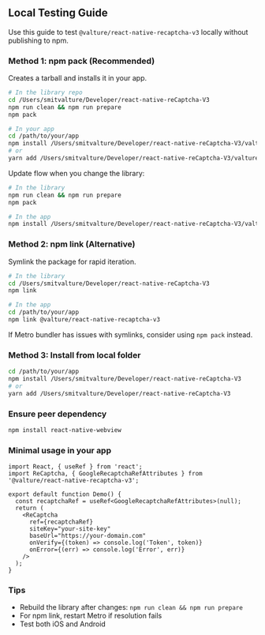 ## Local Testing Guide

Use this guide to test `@valture/react-native-recaptcha-v3` locally without publishing to npm.

### Method 1: npm pack (Recommended)

Creates a tarball and installs it in your app.

```bash
# In the library repo
cd /Users/smitvalture/Developer/react-native-reCaptcha-V3
npm run clean && npm run prepare
npm pack

# In your app
cd /path/to/your/app
npm install /Users/smitvalture/Developer/react-native-reCaptcha-V3/valture-react-native-recaptcha-v3-2.0.1.tgz
# or
yarn add /Users/smitvalture/Developer/react-native-reCaptcha-V3/valture-react-native-recaptcha-v3-2.0.1.tgz
```

Update flow when you change the library:

```bash
# In the library
npm run clean && npm run prepare
npm pack

# In the app
npm install /Users/smitvalture/Developer/react-native-reCaptcha-V3/valture-react-native-recaptcha-v3-2.0.1.tgz
```

### Method 2: npm link (Alternative)

Symlink the package for rapid iteration.

```bash
# In the library
cd /Users/smitvalture/Developer/react-native-reCaptcha-V3
npm link

# In the app
cd /path/to/your/app
npm link @valture/react-native-recaptcha-v3
```

If Metro bundler has issues with symlinks, consider using `npm pack` instead.

### Method 3: Install from local folder

```bash
cd /path/to/your/app
npm install /Users/smitvalture/Developer/react-native-reCaptcha-V3
# or
yarn add /Users/smitvalture/Developer/react-native-reCaptcha-V3
```

### Ensure peer dependency

```bash
npm install react-native-webview
```

### Minimal usage in your app

```tsx
import React, { useRef } from 'react';
import ReCaptcha, { GoogleRecaptchaRefAttributes } from '@valture/react-native-recaptcha-v3';

export default function Demo() {
  const recaptchaRef = useRef<GoogleRecaptchaRefAttributes>(null);
  return (
    <ReCaptcha
      ref={recaptchaRef}
      siteKey="your-site-key"
      baseUrl="https://your-domain.com"
      onVerify={(token) => console.log('Token', token)}
      onError={(err) => console.log('Error', err)}
    />
  );
}
```

### Tips

- Rebuild the library after changes: `npm run clean && npm run prepare`
- For npm link, restart Metro if resolution fails
- Test both iOS and Android


